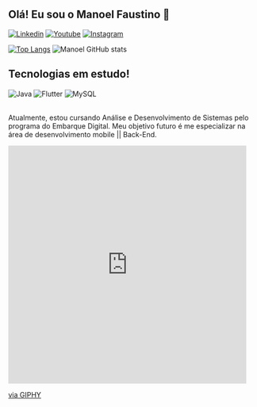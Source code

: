 ## Olá! Eu sou o Manoel Faustino 👋

[![Linkedin](https://img.shields.io/badge/LinkedIn-0077B5?style=for-the-badge&logo=linkedin&logoColor=white)](https://www.linkedin.com/in/manoelfaustino/)
[![Youtube](https://img.shields.io/badge/YouTube-FF0000?style=for-the-badge&logo=youtube&logoColor=white)](https://www.youtube.com/channel/UCDOQ-9FDtDz9kgYE56cF2gw)
[![Instagram](https://img.shields.io/badge/Instagram-E4405F?style=for-the-badge&logo=instagram&logoColor=white)](https://www.instagram.com/manoel_dev/)

[![Top Langs](https://github-readme-stats.vercel.app/api/top-langs/?username=manoeldeveloper&layout=donut-vertical)](https://github.com/anuraghazra/github-readme-stats)
![Manoel GitHub stats](https://github-readme-stats.vercel.app/api?username=manoeldeveloper&show_icons=true&theme=tokyonight&count_private=true)

## Tecnologias em estudo!

<div style="display: inline_block">
  <img align="center" alt="Java" src="https://img.shields.io/badge/Java-ED8B00?style=for-the-badge&logo=openjdk&logoColor=white" />
  <img align="center" alt="Flutter" src="https://img.shields.io/badge/Flutter-02569B?style=for-the-badge&logo=flutter&logoColor=white" />
  <img align="center" alt="MySQL" src="https://img.shields.io/badge/MySQL-00000F?style=for-the-badge&logo=mysql&logoColor=white" />
</div><br/>

Atualmente, estou cursando Análise e Desenvolvimento de Sistemas pelo programa do Embarque Digital. Meu objetivo futuro é me especializar na área de desenvolvimento mobile || Back-End.

<iframe src="https://giphy.com/embed/M3ymyfBfmVUXQi7gZT" width="480" height="480" frameBorder="0" class="giphy-embed" allowFullScreen></iframe><p><a href="https://giphy.com/gifs/TEAMFITTI-pixel-nyan-cat-M3ymyfBfmVUXQi7gZT">via GIPHY</a></p>
